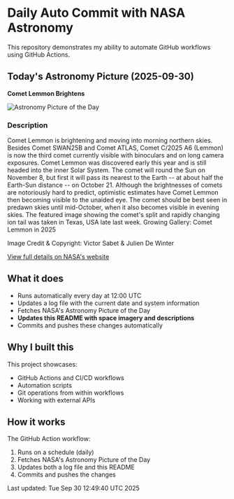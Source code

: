 # Daily Auto Commit with NASA Astronomy
This repository demonstrates my ability to automate GitHub workflows using GitHub Actions.

## Today's Astronomy Picture (2025-09-30)
**Comet Lemmon Brightens**

![Astronomy Picture of the Day](https://apod.nasa.gov/apod/image/2509/CometLemmon_DeWinter_960.jpg)

### Description
Comet Lemmon is brightening and moving into morning northern skies. Besides Comet SWAN25B and Comet ATLAS, Comet C/2025 A6 (Lemmon) is now the third comet currently visible with binoculars and on long camera exposures.  Comet Lemmon was discovered early this year and is still headed into the inner Solar System. The comet will round the Sun on November 8, but first it will pass its nearest to the Earth -- at about half the Earth-Sun distance -- on October 21.  Although the brightnesses of comets are notoriously hard to predict, optimistic estimates have Comet Lemmon then becoming visible to the unaided eye. The comet should be best seen in predawn skies until mid-October, when it also becomes visible in evening skies.  The featured image showing the comet's split and rapidly changing ion tail was taken in Texas, USA late last week.    Growing Gallery: Comet Lemmon in 2025

Image Credit & Copyright: 
Victor Sabet & 
Julien De Winter

[View full details on NASA's website](https://apod.nasa.gov/apod/astropix.html)

## What it does
- Runs automatically every day at 12:00 UTC
- Updates a log file with the current date and system information
- Fetches NASA's Astronomy Picture of the Day
- **Updates this README with space imagery and descriptions**
- Commits and pushes these changes automatically

## Why I built this
This project showcases:
- GitHub Actions and CI/CD workflows
- Automation scripts
- Git operations from within workflows
- Working with external APIs

## How it works
The GitHub Action workflow:
1. Runs on a schedule (daily)
2. Fetches NASA's Astronomy Picture of the Day
3. Updates both a log file and this README
4. Commits and pushes the changes

Last updated: Tue Sep 30 12:49:40 UTC 2025
